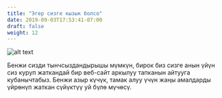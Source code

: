 ```yaml
---
title: "Эгер сизге кызык болсо"
date: 2019-09-03T17:53:41-07:00
draft: false
weight: 12
---
```


![alt text](../media/benji-and-me-sm.png "Бенжи экөөбүздүн сүрөтүбүз")

Бенжи сизди тынчсыздандырышы мүмкүн, бирок биз сизге анын үйүн сиз куруп жаткандай бир веб-сайт аркылуу тапканын айтууга кубанычтабыз. Бенжи азыр күчүк, тамак алуу үчүн жаңы амалдарды үйрөнүп жаткан сүйүктүү уй бүлө мүчөсү.